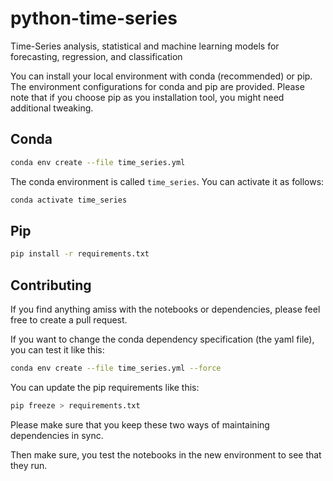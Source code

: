 # python-time-series
Time-Series analysis, statistical and machine learning models for forecasting, regression, and classification

You can install your local environment with conda (recommended) or pip. The environment configurations for conda and pip are provided. Please note that if you choose pip as you installation tool, you might need additional tweaking.

## Conda
```bash
conda env create --file time_series.yml
```

The conda environment is called `time_series`. You can activate it as follows:
```bash
conda activate time_series
```

## Pip
```bash
pip install -r requirements.txt
```

## Contributing

If you find anything amiss with the notebooks or dependencies, please feel free to create a pull request.

If you want to change the conda dependency specification (the yaml file), you can test it like this:
```bash
conda env create --file time_series.yml --force
```

You can update the pip requirements like this:
```bash
pip freeze > requirements.txt
```

Please make sure that you keep these two ways of maintaining dependencies in sync.

Then make sure, you test the notebooks in the new environment to see that they run.

